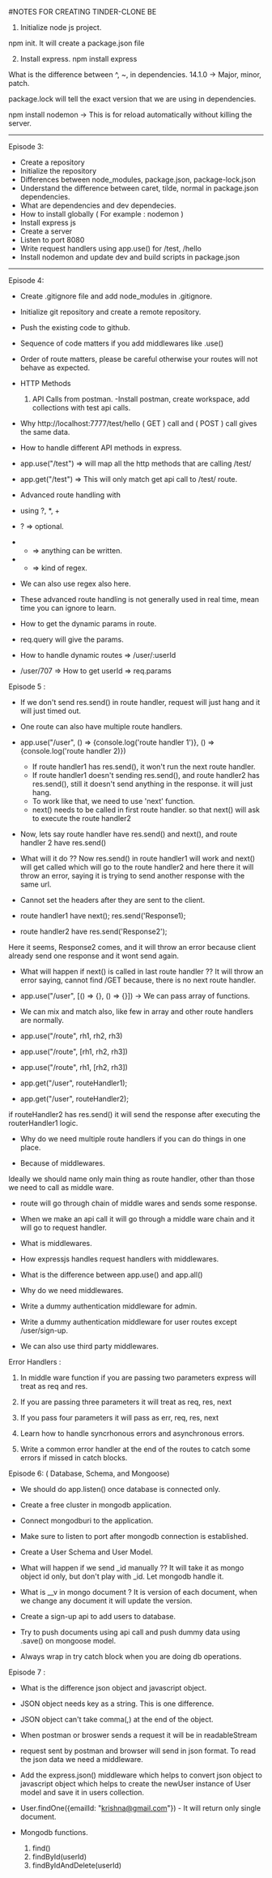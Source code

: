 #NOTES FOR CREATING TINDER-CLONE BE

1. Initialize node js project.

npm init.
It will create a package.json file

2. Install express. 
npm install express


What is the difference between ^, ~, in dependencies. 
14.1.0 -> Major, minor, patch.  


package.lock will tell the exact version that we are using in dependencies. 

npm install nodemon -> This is for reload automatically without killing the server. 

---

Episode 3: 

- Create a repository
- Initialize the repository
- Differences between node_modules, package.json, package-lock.json
- Understand the difference between caret, tilde, normal in package.json dependencies. 
- What are dependencies and dev dependecies. 
- How to install globally ( For example : nodemon )
- Install express js
- Create a server
- Listen to port 8080
- Write request handlers using app.use() for /test, /hello
- Install nodemon and update dev and build scripts in package.json


---

Episode 4: 

- Create .gitignore file and add node_modules in .gitignore.
- Initialize git repository and create a remote repository. 
- Push the existing code to github. 

- Sequence of code matters if you add middlewares like .use()
- Order of route matters, please be careful otherwise your routes will not behave as expected. 
- HTTP Methods 
    1. API Calls from postman.
-Install postman, create workspace, add collections with test api calls. 
- Why http://localhost:7777/test/hello ( GET ) call and ( POST ) call gives the same data.

- How to handle different API methods in express. 
- app.use("/test") => will map all the http methods that are calling /test/
- app.get("/test") => This will only match get api call to /test/ route.

- Advanced route handling with 
- using ?, *, + 
- ? => optional.
- * => anything can be written.
- + => kind of regex. 
- We can also use regex also here. 
- These advanced route handling is not generally used in real time, mean time you can ignore to learn.

- How to get the dynamic params in route. 
- req.query will give the params.


- How to handle dynamic routes => /user/:userId
- /user/707 => How to get userId => req.params


Episode 5 : 

- If we don't send res.send() in route handler, request will just hang and it will just timed out. 
- One route can also have multiple route handlers.
- app.use("/user", () => {console.log('route handler 1')}, () => {console.log('route handler 2)})
    - If route handler1 has res.send(), it won't run the next route handler.
    - If route handler1 doesn't sending res.send(), and route handler2 has res.send(), still it doesn't send anything in the response. it will just hang. 
    - To work like that, we need to use 'next' function. 
    - next() needs to be called in first route handler. so that next() will ask to execute the route handler2


- Now, lets say route handler have res.send() and next(), and route handler 2 have res.send()
- What will it do ?? 
    Now res.send() in route handler1 will work and next() will get called which will go to the route handler2 and here there it will throw an error, saying it is trying to send another response with the same url.
- Cannot set the headers after they are sent to the client. 



- route handler1 have 
    next();
    res.send('Response1);

- route handler2 have 
    res.send('Response2');

Here it seems, Response2 comes, and it will throw an error because client already send one response and it wont send again. 




- What will happen if next() is called in last route handler ?? 
    It will throw an error saying, cannot find /GET because, there is no next route handler. 


- app.use("/user", [() => {}, () => {}]) -> We can pass array of functions. 
- We can mix and match also, like few in array and other route handlers are normally. 


- app.use("/route", rh1, rh2, rh3)
- app.use("/route", [rh1, rh2, rh3])
- app.use("/route", rh1, [rh2, rh3])



- app.get("/user", routeHandler1);
- app.get("/user", routeHandler2);

if routeHandler2 has res.send() it will send the response after executing the routerHandler1 logic.


* Why do we need multiple route handlers if you can do things in one place. 
- Because of middlewares. 


Ideally we should name only main thing as route handler, other than those we need to call as middle ware. 

- route will go through chain of middle wares and sends some response. 

- When we make an api call it will go through a middle ware chain and it will go to request handler. 

- What is middlewares.
- How expressjs handles request handlers with middlewares.

- What is the difference between app.use() and app.all()
- Why do we need middlewares. 
- Write a dummy authentication middleware for admin. 
- Write a dummy authentication middleware for user routes except /user/sign-up. 
- We can also use third party middlewares. 


Error Handlers : 

1. In middle ware function if you are passing two parameters express will treat as req and res. 
2. If you are passing three parameters it will treat as req, res, next
3. If you pass four parameters it will pass as err, req, res, next 
4. Learn how to handle syncrhonous errors and asynchronous errors.


5. Write a common error handler at the end of the routes to catch some errors if missed in catch blocks.



Episode 6: ( Database, Schema, and Mongoose)


- We should do app.listen() once database is connected only. 
- Create a free cluster in mongodb application. 
- Connect mongodburi to the application. 
- Make sure to listen to port after mongodb connection is established.
- Create a User Schema and User Model. 
- What will happen if we send _id manually ?? 
    It will take it as mongo object id only, but don't play with _id. Let mongodb handle it. 

- What is __v in mongo document ?
    It is version of each document, when we change any document it will update the version. 

- Create a sign-up api to add users to database. 
- Try to push documents using api call and push dummy data using .save() on mongoose model. 
- Always wrap in try catch block when you are doing db operations.



Episode 7 : 

- What is the difference json object and javascript object.
- JSON object needs key as a string. This is one difference. 
- JSON object can't take comma(,) at the end of the object. 

- When postman or broswer sends a request it will be in readableStream
- request sent by postman and browser will send in json format. To read the json data we need a middleware. 

- Add the express.json() middleware which helps to convert json object to javascript object which helps to create the newUser instance of User model and save it in users collection.

- User.findOne({emailId: "krishna@gmail.com"}) - It will return only single document. 
- Mongodb functions. 
    1. find()
    2. findById(userId)
    3. findByIdAndDelete(userId)
